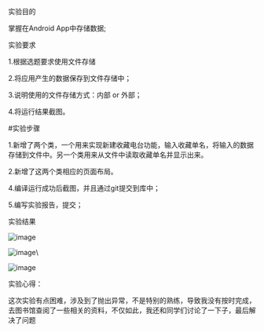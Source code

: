 实验目的

掌握在Android App中存储数据;

实验要求

1.根据选题要求使用文件存储

2.将应用产生的数据保存到文件存储中；

3.说明使用的文件存储方式：内部 or 外部；

4.将运行结果截图。

#实验步骤

1.新增了两个类，一个用来实现新建收藏电台功能，输入收藏单名，将输入的数据存储到文件中。另一个类用来从文件中读取收藏单名并显示出来。

2.新增了这两个类相应的页面布局。

4.编译运行成功后截图，并且通过git提交到库中；

5.编写实验报告，提交；

实验结果

![image](https://github.com/NizzzZZ/android-labs-2018/blob/master/Soft1614080902432/shiyan5/实验五截图/231c90c4cd984b06ec81225b8254426.png)

![image](https://github.com/NizzzZZ/android-labs-2018/blob/master/Soft1614080902432/shiyan5/实验五截图/34db57189fa531813b5c28b1adcc2e0.png)\

![image](https://github.com/NizzzZZ/android-labs-2018/blob/master/Soft1614080902432/shiyan5/实验五截图/fef4562cd6ebbcca7071d0aa505272f.png)

实验心得：

这次实验有点困难，涉及到了抛出异常，不是特别的熟练，导致我没有按时完成，去图书馆查阅了一些相关的资料，不仅如此，我还和同学们讨论了一下子，最后解决了问题
